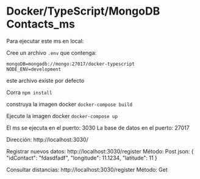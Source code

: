 # Docker/TypeScript/MongoDB Contacts_ms


Para ejecutar este ms en local:

Cree un archivo `.env` que contenga:
```
mongoDB=mongodb://mongo:27017/docker-typescript  
NODE_ENV=development
```
este archivo existe por defecto

Corra `npm install`

construya la imagen docker `docker-compose build`

Ejecute la imagen docker `docker-compose up` 

El ms se ejecuta en el puerto: 3030
La base de datos en el puerto: 27017


Dirección: http://localhost:3030/

Registrar nuevos datos: http://localhost:3030/register
Método: Post
json: 
{
    "idContact": "fdasdfadf",
    "longitude": 11.1234,
    "latitude": 11
}


Consultar distancias: http://localhost:3030/register
Método: Get



